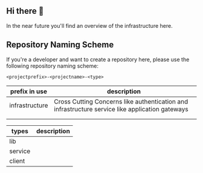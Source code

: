 ## Hi there 👋

In the near future you'll find an overview of the infrastructure here. 

## Repository Naming Scheme
If you're a developer and want to create a repository here, please use the following repository naming scheme:

`<projectprefix>-<projectname>-<type>`

| prefix in use  | description                                                                                     |
|----------------|-------------------------------------------------------------------------------------------------|
| infrastructure | Cross Cutting Concerns like authentication and infrastructure service like application gateways |
|                |                                                                                                 |
|                |                                                                                                 |

| types   | description |
|---------|-------------|
| lib     |             |
| service |             |
| client  |             |

<!--

**Here are some ideas to get you started:**

🙋‍♀️ A short introduction - what is your organization all about?
🌈 Contribution guidelines - how can the community get involved?
👩‍💻 Useful resources - where can the community find your docs? Is there anything else the community should know?
🍿 Fun facts - what does your team eat for breakfast?
🧙 Remember, you can do mighty things with the power of [Markdown](https://docs.github.com/github/writing-on-github/getting-started-with-writing-and-formatting-on-github/basic-writing-and-formatting-syntax)
-->
